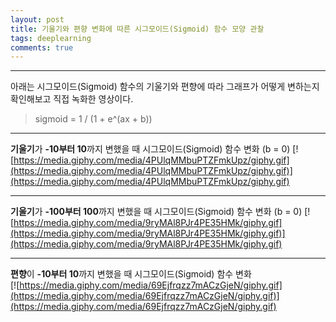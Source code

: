 ```yaml
---
layout: post
title: 기울기와 편향 변화에 따른 시그모이드(Sigmoid) 함수 모양 관찰
tags: deeplearning
comments: true
---
```

  
---
  
아래는 시그모이드(Sigmoid) 함수의 기울기와 편향에 따라 그래프가 어떻게 변하는지 확인해보고 직접 녹화한 영상이다.
  
> sigmoid = 1 / (1 + e^(ax + b))
  
---
   
**기울기**가 **-10부터 10**까지 변했을 때 시그모이드(Sigmoid) 함수 변화 (b = 0)
[![https://media.giphy.com/media/4PUlqMMbuPTZFmkUpz/giphy.gif](https://media.giphy.com/media/4PUlqMMbuPTZFmkUpz/giphy.gif)](https://media.giphy.com/media/4PUlqMMbuPTZFmkUpz/giphy.gif)
  
---

**기울기**가 **-100부터 100**까지 변했을 때 시그모이드(Sigmoid) 함수 변화 (b = 0)
[![https://media.giphy.com/media/9ryMAl8PJr4PE35HMk/giphy.gif](https://media.giphy.com/media/9ryMAl8PJr4PE35HMk/giphy.gif)](https://media.giphy.com/media/9ryMAl8PJr4PE35HMk/giphy.gif)
  
---

**편향**이 **-10부터 10**까지 변했을 때 시그모이드(Sigmoid) 함수 변화  
[![https://media.giphy.com/media/69Ejfrqzz7mACzGjeN/giphy.gif](https://media.giphy.com/media/69Ejfrqzz7mACzGjeN/giphy.gif)](https://media.giphy.com/media/69Ejfrqzz7mACzGjeN/giphy.gif)
  
    